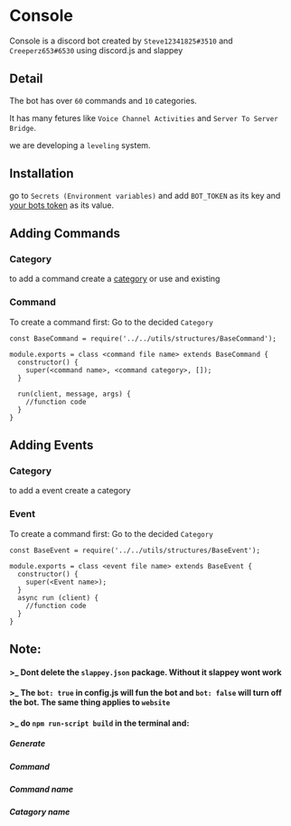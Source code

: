 # Console
Console is a discord bot created by `Steve12341825#3510` and `Creeperz653#6530` using discord.js and slappey

## Detail
The bot has over `60` commands and `10` categories.

It has many fetures like `Voice Channel Activities` and `Server To Server Bridge`.

we are developing a `leveling` system.

## Installation

go to `Secrets (Environment variables)` and add `BOT_TOKEN` as its key and [your bots token](https://discord.com/developers/applications) as its value.

## Adding Commands

### Category

to add a command create a [category](#src/commands/help/HelpCommand.js) or use and existing

### Command

To create a command first: Go to the decided `Category`
```
const BaseCommand = require('../../utils/structures/BaseCommand');

module.exports = class <command file name> extends BaseCommand {
  constructor() {
    super(<command name>, <command category>, []);
  }

  run(client, message, args) {
    //function code
  }
}
```

## Adding Events

### Category

to add a event create a category

### Event

To create a command first: Go to the decided `Category`
```
const BaseEvent = require('../../utils/structures/BaseEvent');

module.exports = class <event file name> extends BaseEvent {
  constructor() {
    super(<Event name>);
  }
  async run (client) {
    //function code
  }
}
```

## Note: 
 #### >_  Dont delete the `slappey.json` package. Without it slappey wont work

 #### >_ The `bot: true` in config.js will fun the bot and `bot: false` will turn off the bot. The same thing applies to `website`

 #### >_ do `npm run-script build` in the terminal and:

 ##### Generate

 ##### Command

 ##### Command name
 ##### Catagory name